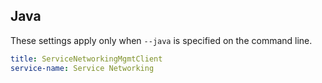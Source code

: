 ## Java

These settings apply only when `--java` is specified on the command line.

``` yaml $(java)
title: ServiceNetworkingMgmtClient
service-name: Service Networking
```
